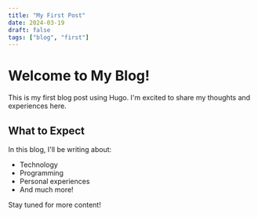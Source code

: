 ```yaml
---
title: "My First Post"
date: 2024-03-19
draft: false
tags: ["blog", "first"]
---
```


# Welcome to My Blog!

This is my first blog post using Hugo. I'm excited to share my thoughts and experiences here.

## What to Expect

In this blog, I'll be writing about:
- Technology
- Programming
- Personal experiences
- And much more!

Stay tuned for more content!
